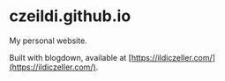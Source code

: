 # czeildi.github.io
My personal website.

Built with blogdown, available at [https://ildiczeller.com/](https://ildiczeller.com/).
